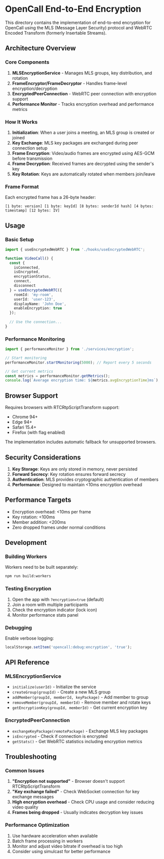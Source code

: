 # OpenCall End-to-End Encryption

This directory contains the implementation of end-to-end encryption for OpenCall using the MLS (Message Layer Security) protocol and WebRTC Encoded Transform (formerly Insertable Streams).

## Architecture Overview

### Core Components

1. **MLSEncryptionService** - Manages MLS groups, key distribution, and rotation
2. **FrameEncryptor/FrameDecryptor** - Handles frame-level encryption/decryption
3. **EncryptedPeerConnection** - WebRTC peer connection with encryption support
4. **Performance Monitor** - Tracks encryption overhead and performance metrics

### How It Works

1. **Initialization**: When a user joins a meeting, an MLS group is created or joined
2. **Key Exchange**: MLS key packages are exchanged during peer connection setup
3. **Frame Encryption**: Video/audio frames are encrypted using AES-GCM before transmission
4. **Frame Decryption**: Received frames are decrypted using the sender's key
5. **Key Rotation**: Keys are automatically rotated when members join/leave

### Frame Format

Each encrypted frame has a 26-byte header:
```
[1 byte: version] [1 byte: keyId] [8 bytes: senderId hash] [4 bytes: timestamp] [12 bytes: IV]
```

## Usage

### Basic Setup

```typescript
import { useEncryptedWebRTC } from './hooks/useEncryptedWebRTC';

function VideoCall() {
  const {
    isConnected,
    isEncrypted,
    encryptionStatus,
    connect,
    disconnect
  } = useEncryptedWebRTC({
    roomId: 'my-room',
    userId: 'user-123',
    displayName: 'John Doe',
    enableEncryption: true
  });
  
  // Use the connection...
}
```

### Performance Monitoring

```typescript
import { performanceMonitor } from './services/encryption';

// Start monitoring
performanceMonitor.startMonitoring(5000); // Report every 5 seconds

// Get current metrics
const metrics = performanceMonitor.getMetrics();
console.log(`Average encryption time: ${metrics.avgEncryptionTime}ms`);
```

## Browser Support

Requires browsers with RTCRtpScriptTransform support:
- Chrome 94+
- Edge 94+
- Safari 15.4+
- Firefox (with flag enabled)

The implementation includes automatic fallback for unsupported browsers.

## Security Considerations

1. **Key Storage**: Keys are only stored in memory, never persisted
2. **Forward Secrecy**: Key rotation ensures forward secrecy
3. **Authentication**: MLS provides cryptographic authentication of members
4. **Performance**: Designed to maintain <10ms encryption overhead

## Performance Targets

- Encryption overhead: <10ms per frame
- Key rotation: <100ms
- Member addition: <200ms
- Zero dropped frames under normal conditions

## Development

### Building Workers

Workers need to be built separately:
```bash
npm run build:workers
```

### Testing Encryption

1. Open the app with `?encryption=true` (default)
2. Join a room with multiple participants
3. Check the encryption indicator (lock icon)
4. Monitor performance stats panel

### Debugging

Enable verbose logging:
```javascript
localStorage.setItem('opencall:debug:encryption', 'true');
```

## API Reference

### MLSEncryptionService

- `initialize(userId)` - Initialize the service
- `createGroup(groupId)` - Create a new MLS group
- `addMember(groupId, memberId, keyPackage)` - Add member to group
- `removeMember(groupId, memberId)` - Remove member and rotate keys
- `getEncryptionKey(groupId, memberId)` - Get current encryption key

### EncryptedPeerConnection

- `exchangeKeyPackage(remotePackage)` - Exchange MLS key packages
- `isEncrypted` - Check if connection is encrypted
- `getStats()` - Get WebRTC statistics including encryption metrics

## Troubleshooting

### Common Issues

1. **"Encryption not supported"** - Browser doesn't support RTCRtpScriptTransform
2. **"Key exchange failed"** - Check WebSocket connection for key exchange messages
3. **High encryption overhead** - Check CPU usage and consider reducing video quality
4. **Frames being dropped** - Usually indicates decryption key issues

### Performance Optimization

1. Use hardware acceleration when available
2. Batch frame processing in workers
3. Monitor and adjust video bitrate if overhead is too high
4. Consider using simulcast for better performance